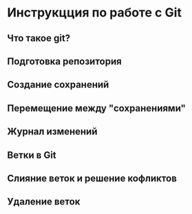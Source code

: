 # Инструкцция по работе с Git

## Что такое git?

## Подготовка репозитория 

## Создание сохранений

## Перемещение между "сохранениями"

## Журнал изменений

## Ветки в Git

## Слияние веток и решение кофликтов

## Удаление веток